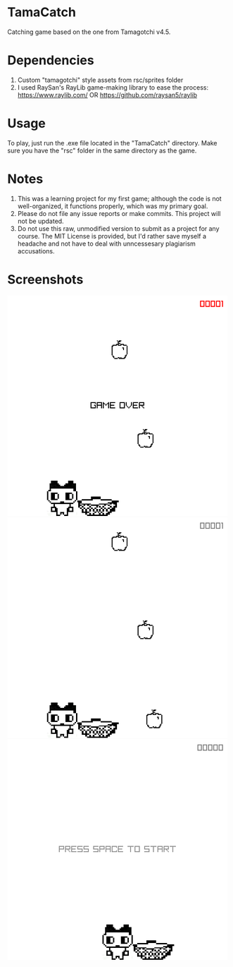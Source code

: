 # TamaCatch
Catching game based on the one from Tamagotchi v4.5.

# Dependencies
1. Custom "tamagotchi" style assets from rsc/sprites folder
2. I used RaySan's RayLib game-making library to ease the process:
https://www.raylib.com/ OR https://github.com/raysan5/raylib

# Usage
To play, just run the .exe file located in the "TamaCatch" directory. Make sure you have the "rsc" folder in the same directory as the game.

# Notes
1. This was a learning project for my first game; although the code is not well-organized, it functions properly, which was my primary goal.
2. Please do not file any issue reports or make commits. This project will not be updated.
3. Do not use this raw, unmodified version to submit as a project for any course. The MIT License is provided, but I'd rather save myself a headache and not have to deal with unncessesary plagiarism accusations.

# Screenshots
![Game Over](https://github.com/amizu03/TamaCatch/blob/master/assets/game_over.png)
![In-Game](https://github.com/amizu03/TamaCatch/blob/master/assets/in_game.png)
![Title Screen](https://github.com/amizu03/TamaCatch/blob/master/assets/title_screen.png)
